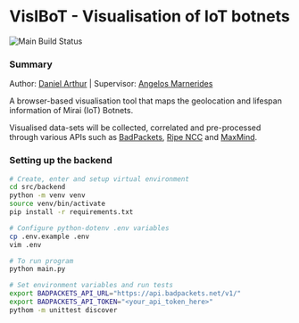 # VisIBoT - Visualisation of IoT botnets
![Main Build Status](https://travis-ci.com/denBot/VisIBoT.svg?token=pMfMcyEQzGJGFRQDBST5&branch=main)

### Summary
Author: [Daniel Arthur](mailto:2086380a@student.gla.ac.uk) | Supervisor: [Angelos Marnerides](mailto:angelos.marnerides@glasgow.ac.uk)

A browser-based visualisation tool that maps the geolocation and lifespan information of Mirai (IoT) Botnets.

Visualised data-sets will be collected, correlated and pre-processed through various APIs such as [BadPackets](https://docs.badpackets.net/), [Ripe NCC](https://www.ripe.net/) and [MaxMind](https://www.maxmind.com/en/home).

### Setting up the backend
```bash
# Create, enter and setup virtual environment
cd src/backend
python -m venv venv
source venv/bin/activate
pip install -r requirements.txt

# Configure python-dotenv .env variables
cp .env.example .env
vim .env

# To run program
python main.py

# Set environment variables and run tests
export BADPACKETS_API_URL="https://api.badpackets.net/v1/"
export BADPACKETS_API_TOKEN="<your_api_token_here>"
pythom -m unittest discover
```
